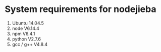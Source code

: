 # System requirements for nodejieba
1. Ubuntu 14.04.5
2. node V6.14.4
3. npm V6.4.1
4. python V2.7.6
5. gcc / g++ V4.8.4